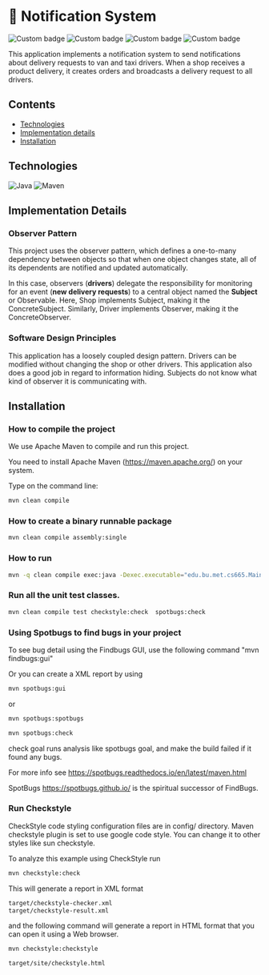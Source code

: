 # :bell: Notification System

![Custom badge](https://img.shields.io/badge/build-passing-brightgreen)
![Custom badge](https://img.shields.io/badge/build%20tool-maven-brightgreen)
![Custom badge](https://img.shields.io/badge/code%20analysis%20tools-spotbugs,%20checkstyle-orange)
![Custom badge](https://img.shields.io/badge/test%20framework-JUnit-blue)

This application implements a notification system to send notifications about delivery
requests to van and taxi drivers.
When a shop receives a product delivery, it creates orders and broadcasts a delivery request to all drivers.

## Contents

- [Technologies](#technologies)
- [Implementation details](#implementation-details)
- [Installation](#pinstallation)

## Technologies

![Java](https://img.shields.io/badge/java-%23ED8B00.svg?style=for-the-badge&logo=java&logoColor=white)
![Maven](	https://img.shields.io/badge/apache_maven-C71A36?style=for-the-badge&logo=apachemaven&logoColor=white)

## Implementation Details



### Observer Pattern
This project uses the observer pattern, which defines a one-to-many dependency between 
objects so that when one object changes state, all of its dependents are notified and updated automatically.

In this case, observers (**drivers**) delegate the responsibility for monitoring for an event (**new delivery
requests**) to a central object named the **Subject** or Observable. Here, Shop implements Subject, making it 
the ConcreteSubject. Similarly, Driver implements Observer, making it the ConcreteObserver. 

### Software Design Principles 
This application has a loosely coupled design pattern. 
Drivers can be modified without changing the shop or other drivers. 
This application also does a good job in regard to information hiding. 
Subjects do not know what kind of observer it is communicating with. 

## Installation

### How to compile the project

We use Apache Maven to compile and run this project.

You need to install Apache Maven (https://maven.apache.org/)  on your system. 

Type on the command line: 

```bash
mvn clean compile
```

### How to create a binary runnable package

```bash
mvn clean compile assembly:single
```

### How to run

```bash
mvn -q clean compile exec:java -Dexec.executable="edu.bu.met.cs665.Main" 
```

### Run all the unit test classes.

```bash
mvn clean compile test checkstyle:check  spotbugs:check
```

### Using Spotbugs to find bugs in your project 

To see bug detail using the Findbugs GUI, use the following command "mvn findbugs:gui"

Or you can create a XML report by using

```bash
mvn spotbugs:gui 
```

or

```bash
mvn spotbugs:spotbugs
```

```bash
mvn spotbugs:check 
```

check goal runs analysis like spotbugs goal, and make the build failed if it found any bugs. 

For more info see 
https://spotbugs.readthedocs.io/en/latest/maven.html

SpotBugs https://spotbugs.github.io/ is the spiritual successor of FindBugs.

### Run Checkstyle 

CheckStyle code styling configuration files are in config/ directory. Maven checkstyle plugin is set to use google code style. 
You can change it to other styles like sun checkstyle. 

To analyze this example using CheckStyle run 

```bash
mvn checkstyle:check
```

This will generate a report in XML format

```bash
target/checkstyle-checker.xml
target/checkstyle-result.xml
```

and the following command will generate a report in HTML format that you can open it using a Web browser. 

```bash
mvn checkstyle:checkstyle
```

```bash
target/site/checkstyle.html
```





